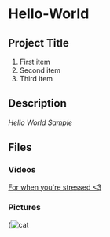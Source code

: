 # Hello-World
## Project Title
1. First item
2. Second item
3. Third item
## Description
*Hello World Sample*
## Files
### **Videos**
[For when you're stressed <3](https://youtu.be/tpiyEe_CqB4)
### **Pictures**
(![cat](https://user-images.githubusercontent.com/125600130/219478892-345b65b7-7ff3-4741-a822-14caaddb4fff.jpeg)
